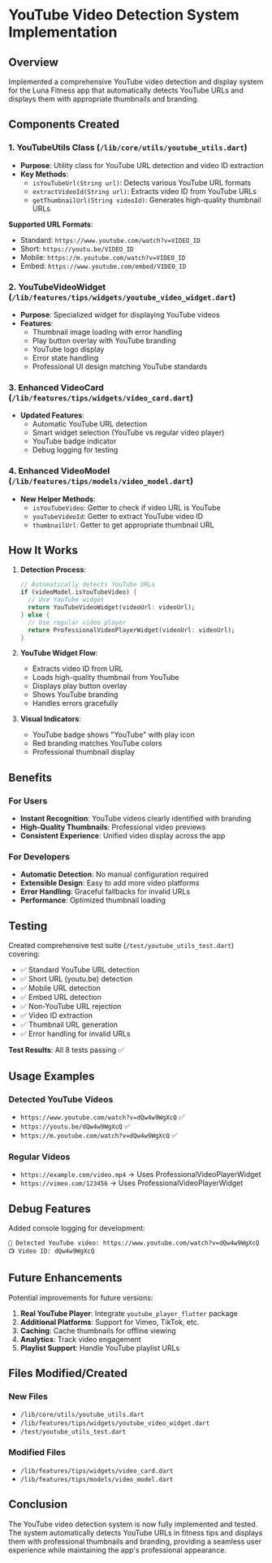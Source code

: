 # YouTube Video Detection System Implementation

## Overview

Implemented a comprehensive YouTube video detection and display system for the Luna Fitness app that automatically detects YouTube URLs and displays them with appropriate thumbnails and branding.

## Components Created

### 1. YouTubeUtils Class (`/lib/core/utils/youtube_utils.dart`)

- **Purpose**: Utility class for YouTube URL detection and video ID extraction
- **Key Methods**:
  - `isYouTubeUrl(String url)`: Detects various YouTube URL formats
  - `extractVideoId(String url)`: Extracts video ID from YouTube URLs
  - `getThumbnailUrl(String videoId)`: Generates high-quality thumbnail URLs

**Supported URL Formats**:

- Standard: `https://www.youtube.com/watch?v=VIDEO_ID`
- Short: `https://youtu.be/VIDEO_ID`
- Mobile: `https://m.youtube.com/watch?v=VIDEO_ID`
- Embed: `https://www.youtube.com/embed/VIDEO_ID`

### 2. YouTubeVideoWidget (`/lib/features/tips/widgets/youtube_video_widget.dart`)

- **Purpose**: Specialized widget for displaying YouTube videos
- **Features**:
  - Thumbnail image loading with error handling
  - Play button overlay with YouTube branding
  - YouTube logo display
  - Error state handling
  - Professional UI design matching YouTube standards

### 3. Enhanced VideoCard (`/lib/features/tips/widgets/video_card.dart`)

- **Updated Features**:
  - Automatic YouTube URL detection
  - Smart widget selection (YouTube vs regular video player)
  - YouTube badge indicator
  - Debug logging for testing

### 4. Enhanced VideoModel (`/lib/features/tips/models/video_model.dart`)

- **New Helper Methods**:
  - `isYouTubeVideo`: Getter to check if video URL is YouTube
  - `youTubeVideoId`: Getter to extract YouTube video ID
  - `thumbnailUrl`: Getter to get appropriate thumbnail URL

## How It Works

1. **Detection Process**:

   ```dart
   // Automatically detects YouTube URLs
   if (videoModel.isYouTubeVideo) {
     // Use YouTube widget
     return YouTubeVideoWidget(videoUrl: videoUrl);
   } else {
     // Use regular video player
     return ProfessionalVideoPlayerWidget(videoUrl: videoUrl);
   }
   ```

2. **YouTube Widget Flow**:
   - Extracts video ID from URL
   - Loads high-quality thumbnail from YouTube
   - Displays play button overlay
   - Shows YouTube branding
   - Handles errors gracefully

3. **Visual Indicators**:
   - YouTube badge shows "YouTube" with play icon
   - Red branding matches YouTube colors
   - Professional thumbnail display

## Benefits

### For Users

- **Instant Recognition**: YouTube videos clearly identified with branding
- **High-Quality Thumbnails**: Professional video previews
- **Consistent Experience**: Unified video display across the app

### For Developers

- **Automatic Detection**: No manual configuration required
- **Extensible Design**: Easy to add more video platforms
- **Error Handling**: Graceful fallbacks for invalid URLs
- **Performance**: Optimized thumbnail loading

## Testing

Created comprehensive test suite (`/test/youtube_utils_test.dart`) covering:

- ✅ Standard YouTube URL detection
- ✅ Short URL (youtu.be) detection
- ✅ Mobile URL detection
- ✅ Embed URL detection
- ✅ Non-YouTube URL rejection
- ✅ Video ID extraction
- ✅ Thumbnail URL generation
- ✅ Error handling for invalid URLs

**Test Results**: All 8 tests passing ✅

## Usage Examples

### Detected YouTube Videos

- `https://www.youtube.com/watch?v=dQw4w9WgXcQ` ✅
- `https://youtu.be/dQw4w9WgXcQ` ✅
- `https://m.youtube.com/watch?v=dQw4w9WgXcQ` ✅

### Regular Videos

- `https://example.com/video.mp4` → Uses ProfessionalVideoPlayerWidget
- `https://vimeo.com/123456` → Uses ProfessionalVideoPlayerWidget

## Debug Features

Added console logging for development:

```
🎥 Detected YouTube video: https://www.youtube.com/watch?v=dQw4w9WgXcQ
📺 Video ID: dQw4w9WgXcQ
```

## Future Enhancements

Potential improvements for future versions:

1. **Real YouTube Player**: Integrate `youtube_player_flutter` package
2. **Additional Platforms**: Support for Vimeo, TikTok, etc.
3. **Caching**: Cache thumbnails for offline viewing
4. **Analytics**: Track video engagement
5. **Playlist Support**: Handle YouTube playlist URLs

## Files Modified/Created

### New Files

- `/lib/core/utils/youtube_utils.dart`
- `/lib/features/tips/widgets/youtube_video_widget.dart`
- `/test/youtube_utils_test.dart`

### Modified Files

- `/lib/features/tips/widgets/video_card.dart`
- `/lib/features/tips/models/video_model.dart`

## Conclusion

The YouTube video detection system is now fully implemented and tested. The system automatically detects YouTube URLs in fitness tips and displays them with professional thumbnails and branding, providing a seamless user experience while maintaining the app's professional appearance.
